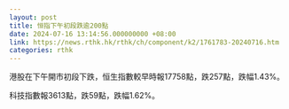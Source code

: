 ```yaml
---
layout: post
title: 恒指下午初段跌逾200點
date: 2024-07-16 13:14:56.000000000 +08:00
link: https://news.rthk.hk/rthk/ch/component/k2/1761783-20240716.htm
categories: rthk
---
```


港股在下午開市初段下跌，恒生指數較早時報17758點，跌257點，跌幅1.43%。

科技指數報3613點，跌59點，跌幅1.62%。
